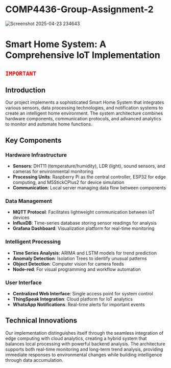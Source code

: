 # COMP4436-Group-Assignment-2

![Screenshot 2025-04-23 234643](https://github.com/user-attachments/assets/745965d7-39c0-42ec-91f8-0cf9424c1dac)

# Smart Home System: A Comprehensive IoT Implementation

## <code style="color : red">IMPORTANT</code>



## Introduction

Our project implements a sophisticated Smart Home System that integrates various sensors, data processing technologies, and notification systems to create an intelligent home environment. The system architecture combines hardware components, communication protocols, and advanced analytics to monitor and automate home functions.

## Key Components

### Hardware Infrastructure
- **Sensors**: DHT11 (temperature/humidity), LDR (light), sound sensors, and cameras for environmental monitoring
- **Processing Units**: Raspberry Pi as the central controller, ESP32 for edge computing, and M5StickCPlus2 for device simulation
- **Communication**: Local server managing data flow between components

### Data Management
- **MQTT Protocol**: Facilitates lightweight communication between IoT devices
- **InfluxDB**: Time-series database storing sensor readings for analysis
- **Grafana Dashboard**: Visualization platform for real-time monitoring

### Intelligent Processing
- **Time Series Analysis**: ARIMA and LSTM models for trend prediction
- **Anomaly Detection**: Isolation Trees to identify unusual patterns
- **Object Detection**: Computer vision for camera feeds
- **Node-red**: For visual programming and workflow automation

### User Interface
- **Centralized Web Interface**: Single access point for system control
- **ThingSpeak Integration**: Cloud platform for IoT analytics
- **WhatsApp Notifications**: Real-time alerts for important events

## Technical Innovations

Our implementation distinguishes itself through the seamless integration of edge computing with cloud analytics, creating a hybrid system that balances local processing with powerful backend analysis. The architecture supports both real-time monitoring and long-term trend analysis, providing immediate responses to environmental changes while building intelligence through data accumulation.
